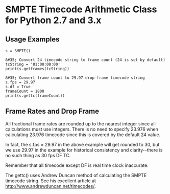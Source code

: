 # SMPTE Timecode Arithmetic Class for Python 2.7 and 3.x

## Usage Examples

```
s = SMPTE()

&#35; Convert 24 timecode string to frame count (24 is set by default)
tcString = '01:00:00:00'
print(s.getframes(tcString))

&#35; Convert frame count to 29.97 drop frame timecode string
s.fps = 29.97
s.df = True
frameCount = 1800
print(s.gettc(frameCount))
```

## Frame Rates and Drop Frame

All fractional frame rates are rounded up to the nearest integer since all calculations must use integers. There is no need to specify 23.976 when calculating 23.976 timecode since this is covered by the default 24 value.

In fact, the s.fps = 29.97 in the above example will get rounded to 30, but we use 29.97 in the example for historical consistency and clarity--there is no such thing as 30 fps DF TC.

Remember that all timecode except DF is real time clock inaccurate.

The gettc() uses Andrew Duncan method of calculating the SMPTE timecode string. See his excellent article at http://www.andrewduncan.net/timecodes/.
